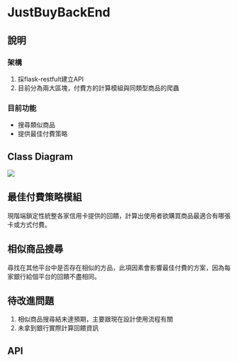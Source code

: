 # JustBuyBackEnd
## 說明
### 架構
1. 採flask-restfult建立API
2. 目前分為兩大區塊，付費方的計算模組與同類型商品的爬蟲


### 目前功能
* 搜尋類似商品
* 提供最佳付費策略

## Class Diagram
![](https://i.imgur.com/MFHVHnA.png)

## 最佳付費策略模組
現階端鎖定性統整各家信用卡提供的回饋，計算出使用者欲購買商品最適合有哪張卡或方式付費。

## 相似商品搜尋
尋找在其他平台中是否存在相似的方品，此項因素會影響最佳付費的方案，因為每家銀行給個平台的回饋不盡相同。

## 待改進問題
1. 相似商品搜尋結未達預期，主要跟現在設計使用流程有關
2. 未拿到銀行實際計算回饋資訊

## API




